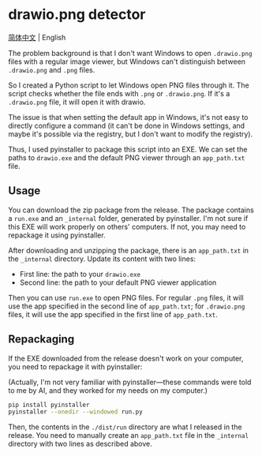 # drawio.png detector

[简体中文](./readme.cn.md) | English

The problem background is that I don't want Windows to open `.drawio.png` files with a regular image viewer, but Windows can't distinguish between `.drawio.png` and `.png` files.

So I created a Python script to let Windows open PNG files through it. The script checks whether the file ends with `.png` or `.drawio.png`. If it's a `.drawio.png` file, it will open it with drawio.

The issue is that when setting the default app in Windows, it's not easy to directly configure a command (it can't be done in Windows settings, and maybe it's possible via the registry, but I don't want to modify the registry).

Thus, I used pyinstaller to package this script into an EXE. We can set the paths to `drawio.exe` and the default PNG viewer through an `app_path.txt` file.

## Usage

You can download the zip package from the release. The package contains a `run.exe` and an `_internal` folder, generated by pyinstaller. I'm not sure if this EXE will work properly on others' computers. If not, you may need to repackage it using pyinstaller.

After downloading and unzipping the package, there is an `app_path.txt` in the `_internal` directory. Update its content with two lines:
- First line: the path to your `drawio.exe`
- Second line: the path to your default PNG viewer application

Then you can use `run.exe` to open PNG files. For regular `.png` files, it will use the app specified in the second line of `app_path.txt`; for `.drawio.png` files, it will use the app specified in the first line of `app_path.txt`.

## Repackaging

If the EXE downloaded from the release doesn't work on your computer, you need to repackage it with pyinstaller:

(Actually, I'm not very familiar with pyinstaller—these commands were told to me by AI, and they worked for my needs on my computer.)

```bash
pip install pyinstaller
pyinstaller --onedir --windowed run.py
```

Then, the contents in the `./dist/run` directory are what I released in the release. You need to manually create an `app_path.txt` file in the `_internal` directory with two lines as described above.